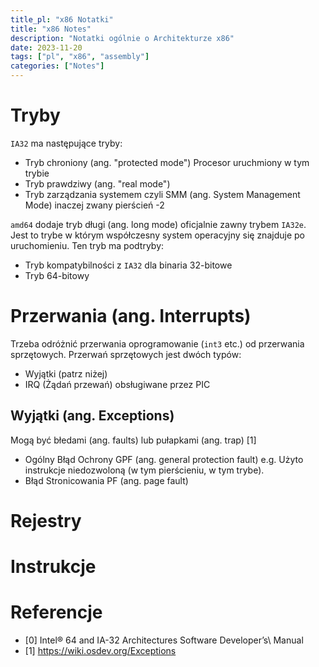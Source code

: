 ```yaml
---
title_pl: "x86 Notatki"
title: "x86 Notes"
description: "Notatki ogólnie o Architekturze x86"
date: 2023-11-20
tags: ["pl", "x86", "assembly"]
categories: ["Notes"]
---
```


# Tryby

`IA32` ma następujące tryby:

- Tryb chroniony (ang. "protected mode") Procesor uruchmiony w tym trybie
- Tryb prawdziwy (ang. "real mode")
- Tryb zarządzania systemem czyli SMM (ang. System Management Mode) inaczej zwany pierścień -2

`amd64` dodaje tryb długi (ang. long mode) oficjalnie zawny trybem `IA32e`. Jest to trybe w którym współczesny system operacyjny się znajduje po uruchomieniu. Ten tryb ma podtryby:

- Tryb kompatybilności z `IA32` dla binaria 32-bitowe
- Tryb 64-bitowy

# Przerwania (ang. Interrupts)

Trzeba odróżnić przerwania oprogramowanie (`int3` etc.) od przerwania sprzętowych. Przerwań sprzętowych jest dwóch typów:

- Wyjątki (patrz niżej)
- IRQ (Żądań przewań) obsługiwane przez PIC

## Wyjątki (ang. Exceptions)

Mogą być błedami (ang. faults) lub pułapkami (ang. trap) [1]

- Ogólny Błąd Ochrony GPF (ang. general protection fault) e.g. Użyto instrukcje niedozwoloną (w tym pierścieniu, w tym trybe).
- Błąd Stronicowania PF (ang. page fault)

<!-- TODO 17/11/20 psacawa: finish this -->

# Rejestry

<!-- TODO 17/11/20 psacawa: finish this -->

# Instrukcje

<!-- TODO 17/11/20 psacawa: finish this -->

# Referencje

- [0] Intel® 64 and IA-32 Architectures Software Developer’s\ Manual
- [1] https://wiki.osdev.org/Exceptions
